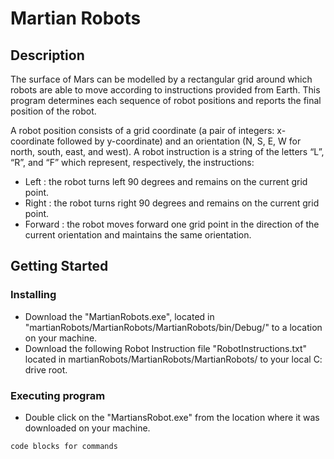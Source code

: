 # Martian Robots

## Description

The surface of Mars can be modelled by a rectangular grid around which robots are able to
move according to instructions provided from Earth. This program determines each sequence of robot positions 
and reports the final position of the robot.

A robot position consists of a grid coordinate (a pair of integers: x-coordinate followed by
y-coordinate) and an orientation (N, S, E, W for north, south, east, and west).
A robot instruction is a string of the letters “L”, “R”, and “F” which represent, respectively, the
instructions:
* Left : the robot turns left 90 degrees and remains on the current grid point.
* Right : the robot turns right 90 degrees and remains on the current grid point.
* Forward : the robot moves forward one grid point in the direction of the current
orientation and maintains the same orientation.

## Getting Started

### Installing

* Download the "MartianRobots.exe", located in "martianRobots/MartianRobots/MartianRobots/bin/Debug/" to a location on your machine.
* Download the following Robot Instruction file "RobotInstructions.txt" located in martianRobots/MartianRobots/MartianRobots/ to your local C: drive root.

### Executing program

* Double click on the "MartiansRobot.exe" from the location where it was downloaded on your machine.
```
code blocks for commands
```
